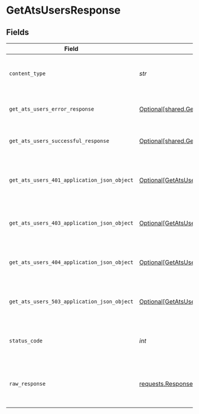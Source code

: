 # GetAtsUsersResponse


## Fields

| Field                                                                                                  | Type                                                                                                   | Required                                                                                               | Description                                                                                            |
| ------------------------------------------------------------------------------------------------------ | ------------------------------------------------------------------------------------------------------ | ------------------------------------------------------------------------------------------------------ | ------------------------------------------------------------------------------------------------------ |
| `content_type`                                                                                         | *str*                                                                                                  | :heavy_check_mark:                                                                                     | HTTP response content type for this operation                                                          |
| `get_ats_users_error_response`                                                                         | [Optional[shared.GetAtsUsersErrorResponse]](../../models/shared/getatsuserserrorresponse.md)           | :heavy_minus_sign:                                                                                     | GET /ats/users Error response                                                                          |
| `get_ats_users_successful_response`                                                                    | [Optional[shared.GetAtsUsersSuccessfulResponse]](../../models/shared/getatsuserssuccessfulresponse.md) | :heavy_minus_sign:                                                                                     | GET /ats/users Successful response                                                                     |
| `get_ats_users_401_application_json_object`                                                            | [Optional[GetAtsUsers401ApplicationJSON]](../../models/operations/getatsusers401applicationjson.md)    | :heavy_minus_sign:                                                                                     | Returned when the authentication header was invalid or missing.                                        |
| `get_ats_users_403_application_json_object`                                                            | [Optional[GetAtsUsers403ApplicationJSON]](../../models/operations/getatsusers403applicationjson.md)    | :heavy_minus_sign:                                                                                     | Returned when the passed integration is inactive.                                                      |
| `get_ats_users_404_application_json_object`                                                            | [Optional[GetAtsUsers404ApplicationJSON]](../../models/operations/getatsusers404applicationjson.md)    | :heavy_minus_sign:                                                                                     | Returned when a requested resource is not found.                                                       |
| `get_ats_users_503_application_json_object`                                                            | [Optional[GetAtsUsers503ApplicationJSON]](../../models/operations/getatsusers503applicationjson.md)    | :heavy_minus_sign:                                                                                     | Returned when no sync has finished successfully yet                                                    |
| `status_code`                                                                                          | *int*                                                                                                  | :heavy_check_mark:                                                                                     | HTTP response status code for this operation                                                           |
| `raw_response`                                                                                         | [requests.Response](https://requests.readthedocs.io/en/latest/api/#requests.Response)                  | :heavy_minus_sign:                                                                                     | Raw HTTP response; suitable for custom response parsing                                                |